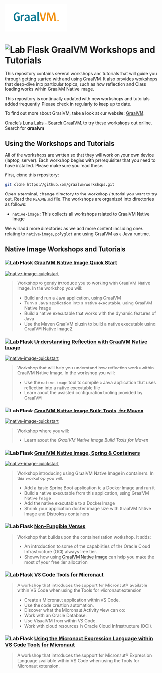 <picture>
  <source media="(prefers-color-scheme: dark)" srcset="images/GraalVM-rgbrev.png">
  <source media="(prefers-color-scheme: light)" srcset="images/GraalVM-rgb.png">
  <img alt="GraalVM logo" src="images/GraalVM-rgb.png" width="40%" style="margin-left: -50;">
</picture>

# ![Lab Flask](./images/lab-flask.png) GraalVM Workshops and Tutorials

This repository contains several workshops and tutorials that will guide you through getting started with 
and using GraalVM. It also provides workshops that deep-dive into particular topics, such as how reflection 
and Class loading works within GraalVM Native Image.

This repository is continually updated with new workshops and tutorials added frequently. Please check in regularly
to keep up to date.

To find out more about GraalVM, take a look at our website: [GraalVM](https://www.graalvm.org).

[Oracle's Luna Labs - Search GraalVM](https://luna.oracle.com), to try these workshops out online. Search for **graalvm**

## Using the Workshops and Tutorials

All of the workshops are written so that they will work on your own device (laptop, server). Each workshop begins with
prerequisites that you need to have installed. Please make sure you read these.

First, clone this repository:

```bash
git clone https://github.com/graalvm/workshops.git
```

Open a terminal, change directory to the workshop / tutorial you want to try out. Read the `README.md` file.
The workshops are organized into directories as follows:

* `native-image` : This collects all workshops related to GraalVM Native Image

We will add more directories as we add more content including ones relating to `native-image`, `polyglot` and using
GraalVM as a Java runtime.

## Native Image Workshops and Tutorials

### ![Lab Flask](./images/lab-flask.png) [GraalVM Native Image Quick Start](native-image/graalvm-native-image-quick-start/)
<a href="https://github.com/graalvm/workshops/actions/workflows/github-actions-native-image-quickstart.yml">
<img alt="native-image-quickstart" src="https://github.com/graalvm/workshops/actions/workflows/github-actions-native-image-quickstart.yml/badge.svg" /></a>

>  Workshop to gently introduce you to working with GraalVM Native Image. In the workshop you will:
>  - Build and run a Java application, using GraalVM
>  - Turn a Java application into a native executable, using GraalVM Native Image
>  - Build a native executable that works with the dynamic features of Java
>  - Use the Maven GraalVM plugin to build a native executable using GraalVM Native Image2.

### ![Lab Flask](./images/lab-flask.png) [Understanding Reflection with GraalVM Native Image](native-image/reflection/)
<a href="https://github.com/graalvm/workshops/actions/workflows/github-actions-native-image-reflection.yml">
   <img alt="native-image-quickstart" src="https://github.com/graalvm/workshops/actions/workflows/github-actions-native-image-reflection.yml/badge.svg" /></a>

>  Workshop that will help you understand how reflection works within GraalVM Native Image. In the workshop you will: 
>  - Use the `native-image` tool to compile a Java application that uses reflection into a native executable file
>  - Learn about the assisted configuration tooling provided by GraalVM

### ![Lab Flask](./images/lab-flask.png) [GraalVM Native Image Build Tools, for Maven](native-image/native-build-tools/)
<a href="https://github.com/graalvm/workshops/actions/workflows/github-actions-native-image-build-tools-maven.yml">
   <img alt="native-image-quickstart" src="https://github.com/graalvm/workshops/actions/workflows/github-actions-native-image-build-tools-maven.yml/badge.svg" /></a>

>  Workshop where you will:
>  - Learn about the _GraalVM Native Image Build Tools for Maven_

### ![Lab Flask](./images/lab-flask.png) [GraalVM Native Image, Spring & Containers](native-image/containerisation/)
<a href="https://github.com/graalvm/workshops/actions/workflows/github-actions-native-image-containerisation.yml">
   <img alt="native-image-quickstart" src="https://github.com/graalvm/workshops/actions/workflows/github-actions-native-image-containerisation.yml/badge.svg" /></a>

>  Workshop introducing using GraalVM Native Image in containers. In this workshop you will:
>  - Add a basic Spring Boot application to a Docker Image and run it
>  - Build a native executable from this application, using GraalVM Native Image
>  - Add the native executable to a Docker Image
>  - Shrink your application docker image size with GraalVM Native Image and Distroless containers 

### ![Lab Flask](./images/lab-flask.png) [Non-Fungible Verses](native-image/non-fungible-verses/)

>  Workshop that builds upon the containerisation workshop. It adds:  
> 
>  - An introduction to some of the capabilities of the Oracle Cloud Infrastructure (OCI) always free tier.
>  - Showw how using [GraalVM Native Image](https://docs.oracle.com/en/graalvm/enterprise/22/docs/reference-manual/native-image/) can help you make the most of your free tier allocation

### ![Lab Flask](./images/lab-flask.png) [VS Code Tools for Micronaut](/vscode-tools-for-micronaut/README.md)

>  A workshop that introduces the support for Micronaut&reg; available within VS Code when using the Tools for Micronaut extension.
> 
>  - Create a Micronaut application within VS Code.
>  - Use the code creation automation.
>  - Discover what the Micronaut Activity view can do:
>  - Work with an Oracle Database.
>  - Use VisualVM from within VS Code.
>  - Work with cloud resources in Oracle Cloud Infrastructure (OCI).

### ![Lab Flask](./images/lab-flask.png) [Using the Micronaut Expression Language within VS Code Tools for Micronaut](/vscode-micronaut-expression-language/README.md)

>  A workshop that introduces the support for Micronaut&reg; Expression Language available within VS Code when using the Tools for Micronaut extension.



